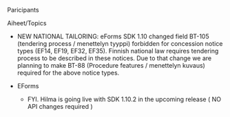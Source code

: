 Paricipants

Aiheet/Topics

* NEW NATIONAL TAILORING:
  eForms SDK 1.10 changed field BT-105 (tendering process / menettelyn tyyppi) forbidden for concession notice types (EF14, EF19, EF32, EF35).
  Finnish national law requires tendering process to be described in these notices.
  Due to that change we are planning to make BT-88 (Procedure features / menettelyn kuvaus) required for the above notice types.

* EForms
  * FYI. Hilma is going live with SDK 1.10.2 in the upcoming release ( NO API changes required )
